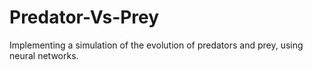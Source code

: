 # Predator-Vs-Prey
Implementing a simulation of the evolution of predators and prey, using neural networks.

